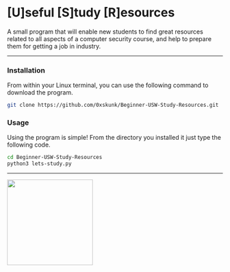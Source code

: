 # [U]seful [S]tudy [R]esources

A small program that will enable new students to find great resources related to all aspects of a computer security course, and help to prepare them for getting a job in industry.

--------------

### Installation
From within your Linux terminal, you can use the following command to download the program.

```bash
git clone https://github.com/0xskunk/Beginner-USW-Study-Resources.git
```

### Usage

Using the program is simple! From the directory you installed it just type the following code. 
```bash
cd Beginner-USW-Study-Resources
python3 lets-study.py
```

--------

<img src="https://github.com/0xskunk/Beginner-Cyber-Study-Resources/blob/master/images/0xskunk1.PNG" width="200">


